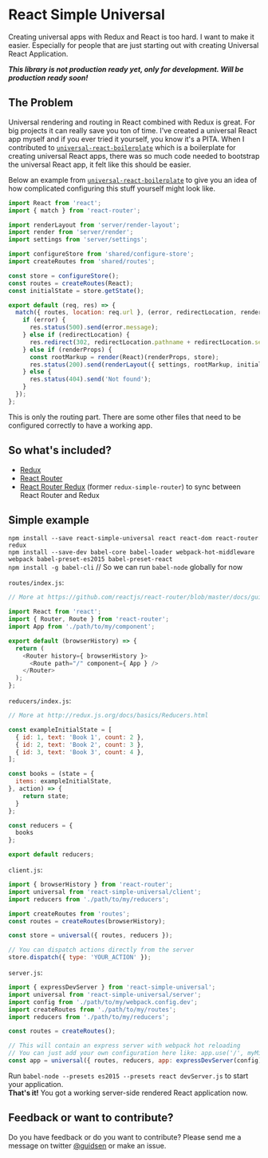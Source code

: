 # React Simple Universal
Creating universal apps with Redux and React is too hard. I want to make it easier. Especially for people that are just starting out with creating Universal React Application.

_**This library is not production ready yet, only for development. Will be production ready soon!**_

## The Problem
Universal rendering and routing in React combined with Redux is great. For big projects it can really save you ton of time.
I've created a universal React app myself and if you ever tried it yourself, you know it's a PITA. 
When I contributed to [`universal-react-boilerplate`](https://github.com/cloverfield-tools/universal-react-boilerplate) which is a boilerplate for creating universal React apps, there was so much code needed to bootstrap the universal React app, it felt like this should be easier.

Below an example from [`universal-react-boilerplate`](https://github.com/cloverfield-tools/universal-react-boilerplate) to give you an idea of how complicated configuring this stuff yourself might look like.

```javascript
import React from 'react';
import { match } from 'react-router';

import renderLayout from 'server/render-layout';
import render from 'server/render';
import settings from 'server/settings';

import configureStore from 'shared/configure-store';
import createRoutes from 'shared/routes';

const store = configureStore();
const routes = createRoutes(React);
const initialState = store.getState();

export default (req, res) => {
  match({ routes, location: req.url }, (error, redirectLocation, renderProps) => {
    if (error) {
      res.status(500).send(error.message);
    } else if (redirectLocation) {
      res.redirect(302, redirectLocation.pathname + redirectLocation.search);
    } else if (renderProps) {
      const rootMarkup = render(React)(renderProps, store);
      res.status(200).send(renderLayout({ settings, rootMarkup, initialState }));
    } else {
      res.status(404).send('Not found');
    }
  });
};
```

This is only the routing part. There are some other files that need to be configured correctly to have a working app.

## So what's included?
- [Redux](https://github.com/rackt/redux)
- [React Router](https://github.com/rackt/react-router)
- [React Router Redux](https://github.com/rackt/react-router-redux) (former `redux-simple-router`) to sync between React Router and Redux

## Simple example

`npm install --save react-simple-universal react react-dom react-router redux`  
`npm install --save-dev babel-core babel-loader webpack-hot-middleware webpack babel-preset-es2015 babel-preset-react`  
`npm install -g babel-cli` // So we can run `babel-node` globally for now  

`routes/index.js`:
```javascript
// More at https://github.com/reactjs/react-router/blob/master/docs/guides/RouteConfiguration.md

import React from 'react';
import { Router, Route } from 'react-router';
import App from './path/to/my/component';

export default (browserHistory) => {
  return (
    <Router history={ browserHistory }>
      <Route path="/" component={ App } />
    </Router>
  );
};
```

`reducers/index.js`:
```javascript
// More at http://redux.js.org/docs/basics/Reducers.html

const exampleInitialState = [
  { id: 1, text: 'Book 1', count: 2 },
  { id: 2, text: 'Book 2', count: 3 },
  { id: 3, text: 'Book 3', count: 4 },
];

const books = (state = {
  items: exampleInitialState,
}, action) => {
    return state;
  }
};

const reducers = {
  books
};

export default reducers;
```

`client.js`:
```javascript
import { browserHistory } from 'react-router';
import universal from 'react-simple-universal/client';
import reducers from './path/to/my/reducers';

import createRoutes from 'routes';
const routes = createRoutes(browserHistory);

const store = universal({ routes, reducers });

// You can dispatch actions directly from the server
store.dispatch({ type: 'YOUR_ACTION' });
```

`server.js`:
```javascript
import { expressDevServer } from 'react-simple-universal';
import universal from 'react-simple-universal/server';
import config from './path/to/my/webpack.config.dev';
import createRoutes from './path/to/my/routes';
import reducers from './path/to/my/reducers';

const routes = createRoutes();

// This will contain an express server with webpack hot reloading
// You can just add your own configuration here like: app.use('/', myMiddleware)
const app = universal({ routes, reducers, app: expressDevServer(config) });
```

Run `babel-node --presets es2015 --presets react devServer.js` to start your application.  
**That's it!** You got a working server-side rendered React application now.

## Feedback or want to contribute?
Do you have feedback or do you want to contribute? Please send me a message on twitter [@guidsen](https://twitter.com/guidsen) or make an issue.
